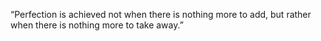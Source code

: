 “Perfection is achieved not when there is nothing more to add, but rather when there is nothing more to take away.”
